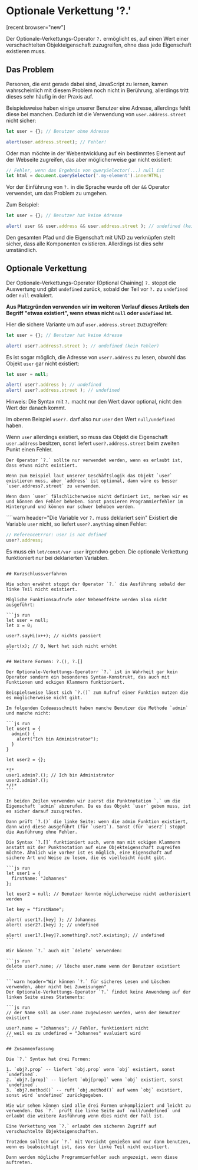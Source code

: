 
# Optionale Verkettung '?.'

[recent browser="new"]

Der Optionale-Verkettungs-Operator `?.` ermöglicht es, auf einen Wert einer verschachtelten
Objekteigenschaft zuzugreifen, ohne dass jede Eigenschaft existieren muss.

## Das Problem

Personen, die erst gerade dabei sind, JavaScript zu lernen, kamen wahrscheinlich mit diesem
Problem noch nicht in Berührung, allerdings tritt dieses sehr häufig in der Praxis auf.

Beispielsweise haben einige unserer Benutzer eine Adresse, allerdings fehlt diese bei manchen.
Dadurch ist die Verwendung von `user.address.street` nicht sicher:

```js run
let user = {}; // Benutzer ohne Adresse

alert(user.address.street); // Fehler!
```

Oder man möchte in der Webentwicklung auf ein bestimmtes Element auf der Webseite zugreifen,
das aber möglicherweise gar nicht existiert:

```js run
// Fehler, wenn das Ergebnis von querySelector(...) null ist
let html = document.querySelector('.my-element').innerHTML;
```

Vor der Einführung von `?.` in die Sprache wurde oft der `&&` Operator verwendet, um das
Problem zu umgehen.

Zum Beispiel:

```js run
let user = {}; // Benutzer hat keine Adresse

alert( user && user.address && user.address.street ); // undefined (kein Fehler)
```

Den gesamten Pfad und die Eigenschaft mit UND zu verknüpfen stellt sicher, dass alle Komponenten
existieren. Allerdings ist dies sehr umständlich.

## Optionale Verkettung

Der Optionale-Verkettungs-Operator (Optional Chaining) `?.` stoppt die Auswertung und gibt
`undefined` zurück, sobald der Teil vor `?.` zu `undefined` oder `null` evaluiert.

**Aus Platzgründen verwenden wir im weiteren Verlauf dieses Artikels den Begriff
"etwas existiert", wenn etwas nicht `null` oder `undefined` ist.**

Hier die sichere Variante um auf `user.address.street` zuzugreifen:

```js run
let user = {}; // Benutzer hat keine Adresse

alert( user?.address?.street ); // undefined (kein Fehler)
```

Es ist sogar möglich, die Adresse von `user?.address` zu lesen, obwohl das Objekt `user`
gar nicht existiert:

```js run
let user = null;

alert( user?.address ); // undefined
alert( user?.address.street ); // undefined
```

Hinweis: Die Syntax mit `?.` macht nur den Wert davor optional, nicht den Wert der danach kommt.

Im oberen Beispiel `user?.` darf also nur `user` den Wert `null/undefined` haben.

Wenn `user` allerdings existiert, so muss das Objekt die Eigenschaft `user.address` besitzen,
sonst liefert `user?.address.street` beim zweiten Punkt einen Fehler.

```warn header="Optional Chaining nicht übertreiben"
Der Operator `?.` sollte nur verwendet werden, wenn es erlaubt ist, dass etwas nicht existiert.

Wenn zum Beispiel laut unserer Geschäftslogik das Objekt `user` existieren muss, aber `address` ist optional, dann wäre es besser `user.address?.street` zu verwenden.

Wenn dann `user` fälschlicherweise nicht definiert ist, merken wir es und können den Fehler beheben. Sonst passieren Programmierfehler im Hintergrund und können nur schwer behoben werden.
```

````warn header="Die Variable vor `?.` muss deklariert sein"
Existiert die Variable `user` nicht, so liefert `user?.anything` einen Fehler:

```js run
// ReferenceError: user is not defined
user?.address;
```
Es muss ein `let/const/var user` irgendwo geben. Die optionale Verkettung funktioniert nur bei deklarierten Variablen.
````

## Kurzschlussverfahren

Wie schon erwähnt stoppt der Operator `?.` die Ausführung sobald der linke Teil nicht existiert.

Mögliche Funktionsaufrufe oder Nebeneffekte werden also nicht ausgeführt:

```js run
let user = null;
let x = 0;

user?.sayHi(x++); // nichts passiert

alert(x); // 0, Wert hat sich nicht erhöht
```

## Weitere Formen: ?.(), ?.[]

Der Optionale-Verkettungs-Operatorr `?.` ist in Wahrheit gar kein Operator sondern ein besonderes Syntax-Konstrukt, das auch mit Funktionen und eckigen Klammern funktioniert.

Beispielsweise lässt sich `?.()` zum Aufruf einer Funktion nutzen die es möglicherweise nicht gibt.

Im folgenden Codeausschnitt haben manche Benutzer die Methode `admin` und manche nicht:

```js run
let user1 = {
  admin() {
    alert("Ich bin Administrator");
  }
}

let user2 = {};

*!*
user1.admin?.(); // Ich bin Administrator
user2.admin?.();
*/!*
```

In beiden Zeilen verwenden wir zuerst die Punktnotation `.` um die Eigenschaft `admin` abzurufen. Da es das Objekt `user` geben muss, ist es sicher darauf zuzugreifen.

Dann prüft `?.()` die linke Seite: wenn die admin Funktion existiert, dann wird diese ausgeführt (für `user1`). Sonst (für `user2`) stoppt die Ausführung ohne Fehler.

Die Syntax `?.[]` funktioniert auch, wenn man mit eckigen Klammern anstatt mit der Punktnotation auf eine Objekteigenschaft zugreifen möchte. Ähnlich wie vorher ist es möglich, eine Eigenschaft auf sichere Art und Weise zu lesen, die es vielleicht nicht gibt.

```js run
let user1 = {
  firstName: "Johannes"
};

let user2 = null; // Benutzer konnte möglicherweise nicht authorisiert werden

let key = "firstName";

alert( user1?.[key] ); // Johannes
alert( user2?.[key] ); // undefined

alert( user1?.[key]?.something?.not?.existing); // undefined
```

Wir können `?.` auch mit `delete` verwenden:

```js run
delete user?.name; // lösche user.name wenn der Benutzer existiert
```

```warn header="Wir können `?.` für sicheres Lesen und Löschen verwenden, aber nicht bei Zuweisungen"
Der Optionale-Verkettungs-Operator `?.` findet keine Anwendung auf der linken Seite eines Statements:

```js run
// der Name soll an user.name zugewiesen werden, wenn der Benutzer existiert

user?.name = "Johannes"; // Fehler, funktioniert nicht
// weil es zu undefined = "Johannes" evaluiert wird
```

## Zusammenfassung

Die `?.` Syntax hat drei Formen:

1. `obj?.prop` -- liefert `obj.prop` wenn `obj` existiert, sonst `undefined`.
2. `obj?.[prop]` -- liefert `obj[prop]` wenn `obj` existiert, sonst `undefined`.
3. `obj?.method()` -- ruft `obj.method()` auf wenn `obj` existiert, sonst wird `undefined` zurückgegeben.

Wie wir sehen können sind alle drei Formen unkompliziert und leicht zu verwenden. Das `?.` prüft die linke Seite auf `null/undefined` und erlaubt die weitere Ausführung wenn dies nicht der Fall ist.

Eine Verkettung von `?.` erlaubt den sicheren Zugriff auf verschachtelte Objekteigenschaften.

Trotzdem sollten wir `?.` mit Vorsicht genießen und nur dann benutzen, wenn es beabsichtigt ist, dass der linke Teil nicht existiert.

Dann werden mögliche Programmierfehler auch angezeigt, wenn diese auftreten.